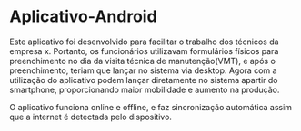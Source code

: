 # Aplicativo-Android
Este aplicativo foi desenvolvido para facilitar o trabalho dos técnicos da empresa x. 
Portanto, os funcionários utilizavam formulários físicos para preenchimento no dia da visita técnica de manutenção(VMT), e após o preenchimento,
teriam que lançar no sistema via desktop. Agora com a utilização do aplicativo podem lançar diretamente no sistema apartir do smartphone, 
proporcionando maior mobilidade e aumento na produção.

O aplicativo funciona online e offline, e faz sincronização automática assim que a internet é detectada pelo dispositivo.
